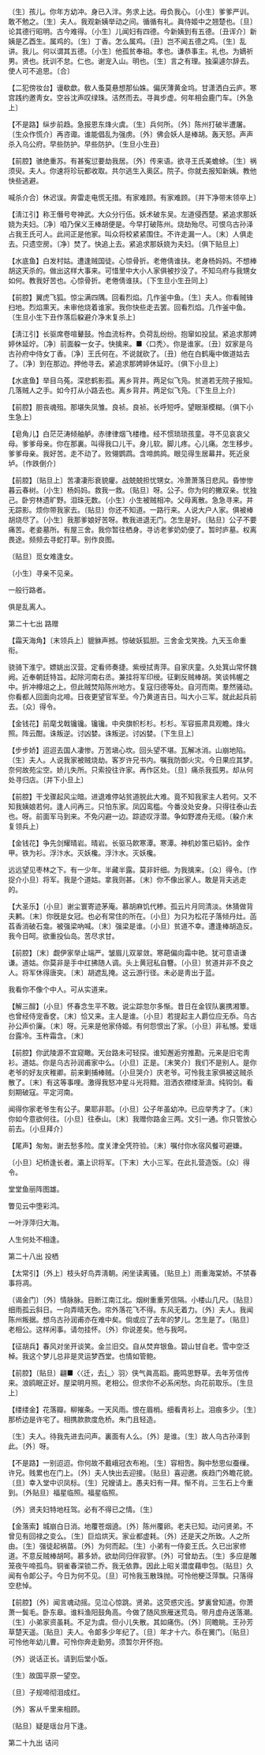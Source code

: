 <!-- { "loadSidebar": true } -->
〔生〕孩儿。你年方幼冲。身已入泮。务求上达。毋负我心。〔小生〕爹爹严训。敢不勉之。〔生〕夫人。我观新姨举动之间。循循有礼。眞侍姬中之翘楚也。〔旦〕论其德行昭明。古今难得。〔小生〕儿闻妇有四德。今新姨到有五德。〔丑诨介〕新姨是乙酉生。属鸡的。〔生〕丁香。怎么属鸡。〔丑〕岂不闻五德之鸡。〔生〕乱讲。我儿。何以谓其五德。〔小生〕他孤贫奉祖。孝也。谦恭事主。礼也。为嫡祈男。贤也。抚训不怠。仁也。谢宠入山。明也。〔生〕言之有理。独渠遽尔辞去。使人可不追思。〔合〕 

【二犯傍妆台】谩欷歔。敎人蚤莫悬想那仙姝。偏厌薄黄金坞。甘潇洒白云庐。寒宫践约邀靑女。空谷沈声叹绿珠。洁然而去。寻眞步虚。何年相会鹿门车。〔外急上〕 

【不是路】纵步前趋。急报恩东烽火虞。〔生〕兵何所。〔外〕陈州打破半遭屠。〔生众作慌介〕再咨诹。谁能倡乱为强虏。〔外〕佛会妖人是棒胡。轰天怒。声声杀入乌公府。早些防护。早些防护。〔生旦小生丑〕 

【前腔】骇绝重苏。有甚寃愆要劫我居。〔外〕传来语。欲寻王氏美蟾蜍。〔生〕祸须臾。夫人。你速将珍玩都收取。共尔逃生入奥区。院子。你就去报知新姨。教他快些逃避。 

喊杀介合〕休迟误。奔雷走电慌无措。有家难顾。有家难顾。〔并下净带末领卒上〕 

【淸江引】称王僭号夸神武。大众分行伍。妖术破东吴。左道侵西楚。紧追求那妖娆为夫妇。〔净〕咱乃保义王棒胡便是。今早打破陈州。烧劫殆尽。可恨乌古孙泽占我王氏可人。此间正是他家。叫众将校紧紧围住。不许走漏一人。〔末〕人俱走去。只遗空房。〔净〕焚了。快追上去。紧追求那妖娆为夫妇。〔俱下贴旦上〕 

【水底鱼】白发村姑。遭逢贼国徒。心惊骨折。老倦倩谁扶。老身杨妈妈。不想棒胡这天杀的。做出这样大事来。可惜里中大小人家俱被抄没了。不知乌府与我甥女如何。教我好苦也。心惊骨折。老倦倩谁扶。〔下生旦小生丑同上〕 

【前腔】翼虎飞狐。惊尘满四隅。回看烈焰。几作釜中鱼。〔生〕夫人。你看贼锋扫地。烈焰熏天。未审他烧着谁家。我你快些走去罢。回看烈焰。几作釜中鱼。〔生旦小生下丑作落后躱避介净末复杀上〕 

【淸江引】长驱席卷喧鼙鼓。怜血流标杵。负荷乱纷纷。抱窜如投鼠。紧追求那娉婷休延竚。〔净〕前面躱一女子。快擒来。■〈口秃〉。你是谁家。〔丑〕奴家是乌古孙府中侍女丁香。〔净〕王氏何在。不说就砍了。〔丑〕他在白鹤庵中做道姑去了。〔净〕到在那边。押他寻去。紧追求那娉婷休延竚。〔俱下小旦上〕 

【水底鱼】举目乌菟。深悲鹤影孤。离乡背井。两足似飞凫。贫道若无院子报知。几落贼人之手。如今打从小路去也。离乡背井。两足似飞凫。〔下生旦上介〕 

【前腔】胆丧魂殂。那堪失凤雏。良祯。良祯。长呼短呼。望眼渐模糊。〔俱下小生急上〕 

【皂角儿】白茫茫涛倾舳舻。赤律律烟飞楼橹。经不惯琐琐孩童。寻不见哀哀父母。爹爹母亲。你在那裏。叫得我口儿干。身儿软。脚儿疼。心儿痛。怎生移步。爹爹母亲。我好苦。走不动了。败翎鹦鹉。含啼鹧鸪。眼见得生居幕井。死近泉垆。〔作跌倒介〕 

【前腔】〔贴旦上〕苦凄凄形衰貌癯。战兢兢担忧甥女。冷萧萧落日悲风。昏惨惨暮云春树。〔小生〕杨妈妈。救我一救。〔贴旦〕呀。公子。你为何的撇双亲。忧独己。卧穷林遗旷野。泪珠无数。〔小生〕小生被贼相冲。父母离散。急急寻来。并无踪影。烦你带我家去。〔贴旦〕你还不知道。一路行来。人说大户人家。俱被棒胡烧尽了。〔小生〕我那爹娘好苦呀。教我进退无门。怎生是好。〔贴旦〕公子不要痛苦。老妾墓所。有屋三舍。我你暂往栖身。寻访老爹奶奶便了。暂时庐墓。权离畏途。频频去寻蛇打草。别作良图。

〔贴旦〕觅女难逢女。

〔小生〕寻亲不见亲。

一般行路者。

俱是乱离人。 

第二十七出
路赠

【霜天海角】〔末领兵上〕貔貅声撼。惊破妖狐胆。三舍金戈笑挽。九天玉命重衔。

骁骑下淮宁。嫖姚出汉营。定看师奏捷。紫绶拭靑萍。自家庆童。久处箕山常怀魏阙。近奉朝廷特旨。起除河南右丞。兼挂将军印绶。征剿反贼棒胡。笑谈帏幄之中。折冲樽俎之上。但此贼焚陷陈州地方。复寇归德等处。自河而南。羣然骚动。你看都人回面向北啼。日夜更望官军至。今乃黄道吉日。叫大小三军。就此起兵前去。〔众〕得令。 

【金钱花】前麾戈戟镵镵。镵镵。中央旗帜杉杉。杉杉。军容振肃具观瞻。烽火照。阵云酣。诛叛逆。讨凶婪。诛叛逆。讨凶婪。〔下生旦上〕 

【步步娇】迢迢去国人凄惨。万苦塡心坎。回头望不堪。瓦解冰消。山崩地陷。〔生〕夫人。人说我家被贼烧劫。客岁许兄书内。嘱我防御火灾。今日果应其梦。奈何故苑尘空。娇儿失所。只索投往许家。再作区处。〔旦〕痛杀我孤男。却从何处寻归店。〔并下小旦上〕 

【前腔】干戈骤起风尘暗。进退难停站贫道脱此大难。竟不知我家主人若何。又不知我姨娘若何。逢人问再三。只怕东家。凤囚鸾槛。今番没处安身。只得往泰山去也。呀。前面军马到来。不免闪避一边。踪迹叹浮潜。争如野渡舟无缆。〔躱介末复领兵上〕 

【金钱花】争先剑耀晴岩。晴岩。长驱马飮寒潭。寒潭。神机妙策已韬钤。金作甲。铁为衫。浮汴水。灭妖欃。浮汴水。灭妖欃。

远远望见枣林之下。有一少年。半藏半露。莫非奸细。为我擒来。〔众〕得令。〔作捉介小旦〕将军。我是个道姑。拿我则甚。〔末〕你不像出家人。敢是背夫逃走的。 

【大圣乐】〔小旦〕谢尘寰寄迹茅庵。慕胡麻饥代糁。孤云片月同清淡。休猜做背夫鹣。〔末〕你旣是女冠。也必有常住的所在。〔小旦〕为只为松花子落倾丹灶。菡萏香消破石龛。被强梁吶喊。〔末〕强梁是谁。〔小旦〕贫道不幸。遭逢棒胡造反。我今日呵。欲重投仙岛。苦尽求甘。

【前腔】〔末〕觑伊家举止端严。皱眉儿双翠敛。寒葩偏向霜中艳。犹可意语谦谦。道姑。你莫非是手中红拂随人调。头上黄冠私自簪。〔小旦〕贫道并非不良之人。将军休得唐突。〔末〕胡遮乱掩。这云游行径。未必是靑出于蓝。

我看你不像个中人。可从实道来。 

【解三酲】〔小旦〕怀春念生平不敢。说尘踪忽尔多惭。昔日在金钗队裏携湘簟。也曾经侍宠香奁。〔末〕恰又来。主人是谁。〔小旦〕若提起主人爵位应无忝。乌古孙公声价廉。〔末〕呀。元来是他家侍姬。有何怨恨出了家。〔小旦〕非私憾。爱瑶台露冷。玉杵霜含。〔末〕 

【前腔】你武陵源不宜窥瞰。天台路未可轻探。谁知邂逅穷推勘。元来是旧宅靑衫。道姑。你是乌古孙润甫家中么。〔小旦〕正是。〔末笑介〕我们不是别人。是你老爷的好友庆稚卿。前来剿捕棒贼。〔小旦哭介〕庆老爷。可怜我主家俱被这贼杀散了。〔末〕有这等事哩。激得我怒冲星斗光将黯。泪洒衣襟缕渐渰。纯钩剑。看刻期破寇。平定河南。

闻得你家老爷生有公子。果耶非耶。〔小旦〕公子年虽幼冲。已应举秀才了。〔末〕你如今意欲何往。〔小旦〕往泰山。〔末〕我赠你路金三两。文引一通。你只管放心前去。〔小旦拜介〕 

【尾声】匆匆。谢去愁多险。度关津全凭符验。〔末〕嘱付你水宿风餐可避嫌。

〔小旦〕圮桥逢长者。灞上识将军。〔下末〕大小三军。在此扎营造饭。〔众〕得令。 

堂堂鱼丽阵图雄。

瞥见云中堕彩鸿。

一叶浮萍归大海。

人生何处不相逢。 

第二十八出
投栖

【太常引】〔外上〕枝头好鸟弄淸朝。闲坐读离骚。〔贴旦上〕雨重海棠娇。不禁春事将凋。

〔谒金门〕〔外〕情脉脉。目断江南江北。烟树重重芳信隔。小楼山几尺。〔贴旦〕细雨孤云斜日。一向弄晴天色。帘外落花飞不得。东风无着力。〔外〕夫人。我闻陈州叛据。想乌古孙润甫亦在难中矣。倘或应了去年的梦儿。怎生是了。〔贴旦〕老相公。这样闲事。请勿挂怀。〔外〕你说差矣。他与我呵。 

【征胡兵】春风对坐开谈笑。金兰旧交。自从焚弃银鱼。碧山甘自老。雪中空泛棹。我这个梦儿总非是灵运梦西堂。也情如管鲍。

【前腔】〔贴旦〕翩■〈〈迁，去辶〉羽〉侠气眞高蹈。鹿鸣思野草。去年芳信传来。浪鸥眠正好。屋梁明月照。老相公。但求你不必系闲愁。向花前取乐。〔生旦上〕 

【缕缕金】花落瓣。柳摧条。一天风雨。恨在眉梢。细看靑衫上。泪痕多少。〔生〕那桥边是许宅了。相携款款度危桥。朱门且轻造。

〔生〕夫人。待我先进去问声。裏面有人么。〔外〕是谁。〔生〕故人乌古孙泽到此。〔外〕呀。 

【不是路】一别迢迢。你何故不戴峨冠衣布袍。〔生〕容相吿。胸中愁思似蚕缫。许兄。贱累也在门上。〔外〕夫人快出去迎接。〔贴旦〕喜迎邀。疾趋门外瞻花貌。〔旦〕幸入堂中识凤标。〔生〕兄嫂请上。愚夫妇有一拜。惭不肖。三生石上今重到。〔外贴旦〕福星临照。福星临照。

〔外〕贤夫妇特地枉驾。必有不得已之情。〔生〕 

【金落索】城崩白日消。地覆苍烟遶。〔外〕陈州覆卵。老夫已知。动问贤弟。不曾见有回禄之变么。〔生〕巨焰烘天。家业都虚耗。〔外〕还是天之所致。人之所由。〔生〕强徒起祸苗。〔外〕为何而起。〔生〕小弟有一侍妾王氏。久已出家修道。不意反贼棒胡呵。慕多娇。欲劫同归伴寂寥。〔外〕可曾劫去。〔生〕多应是雕笼夜午啼孤鸟。铜雀春深锁二乔。我无依靠。因此上昭关潜度藉申包。〔贴旦〕久闻有令郞公子。今日为何不见。〔旦〕可怜我玉散珠抛。可怜他梗泛萍飘。只落得空悲悼。

【前腔】〔外〕闻言魂动摇。见泣心惊跳。贤弟。这荧惑灾迍。梦裏曾知道。你萧萧一鬓毛。卧东皋。谁料渔阳鼓角高。今做了随风旅雁迷荒岛。带月虚舟送落潮。〔生〕小弟家资虽耗。不足为虞。但小儿失散。其如痛伤。〔外〕同瞻眺。王孙芳草楚天遥。〔贴旦〕夫人。令郞多少年纪了。〔旦〕年才十六。忝在黉门。〔贴旦〕可怜他年幼儿曹。可怜你奔走勤劳。须暂尔开怀抱。

〔外〕说话正长。请到后堂小饭。 

〔生〕故国平原一望空。

〔旦〕子规啼彻泪成红。

〔外〕客从千里来相顾。

〔贴旦〕疑是瑶台月下逢。 

第二十九出
诘问

